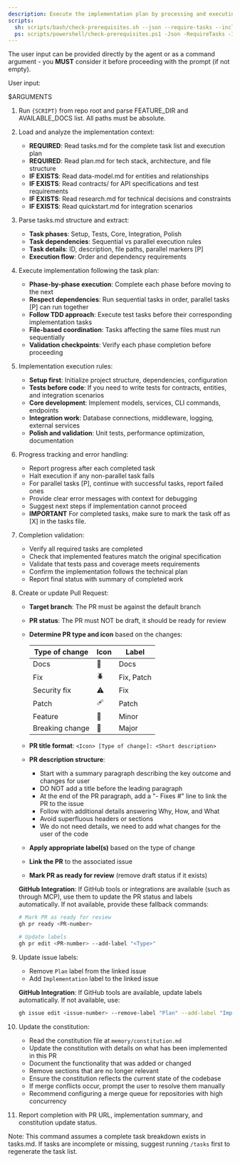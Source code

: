 ```yaml
---
description: Execute the implementation plan by processing and executing all tasks defined in tasks.md
scripts:
  sh: scripts/bash/check-prerequisites.sh --json --require-tasks --include-tasks
  ps: scripts/powershell/check-prerequisites.ps1 -Json -RequireTasks -IncludeTasks
---
```


The user input can be provided directly by the agent or as a command argument - you **MUST** consider it before proceeding with the prompt (if not empty).

User input:

$ARGUMENTS

1. Run `{SCRIPT}` from repo root and parse FEATURE_DIR and AVAILABLE_DOCS list. All paths must be absolute.

2. Load and analyze the implementation context:
   - **REQUIRED**: Read tasks.md for the complete task list and execution plan
   - **REQUIRED**: Read plan.md for tech stack, architecture, and file structure
   - **IF EXISTS**: Read data-model.md for entities and relationships
   - **IF EXISTS**: Read contracts/ for API specifications and test requirements
   - **IF EXISTS**: Read research.md for technical decisions and constraints
   - **IF EXISTS**: Read quickstart.md for integration scenarios

3. Parse tasks.md structure and extract:
   - **Task phases**: Setup, Tests, Core, Integration, Polish
   - **Task dependencies**: Sequential vs parallel execution rules
   - **Task details**: ID, description, file paths, parallel markers [P]
   - **Execution flow**: Order and dependency requirements

4. Execute implementation following the task plan:
   - **Phase-by-phase execution**: Complete each phase before moving to the next
   - **Respect dependencies**: Run sequential tasks in order, parallel tasks [P] can run together
   - **Follow TDD approach**: Execute test tasks before their corresponding implementation tasks
   - **File-based coordination**: Tasks affecting the same files must run sequentially
   - **Validation checkpoints**: Verify each phase completion before proceeding

5. Implementation execution rules:
   - **Setup first**: Initialize project structure, dependencies, configuration
   - **Tests before code**: If you need to write tests for contracts, entities, and integration scenarios
   - **Core development**: Implement models, services, CLI commands, endpoints
   - **Integration work**: Database connections, middleware, logging, external services
   - **Polish and validation**: Unit tests, performance optimization, documentation

6. Progress tracking and error handling:
   - Report progress after each completed task
   - Halt execution if any non-parallel task fails
   - For parallel tasks [P], continue with successful tasks, report failed ones
   - Provide clear error messages with context for debugging
   - Suggest next steps if implementation cannot proceed
   - **IMPORTANT** For completed tasks, make sure to mark the task off as [X] in the tasks file.

7. Completion validation:
   - Verify all required tasks are completed
   - Check that implemented features match the original specification
   - Validate that tests pass and coverage meets requirements
   - Confirm the implementation follows the technical plan
   - Report final status with summary of completed work

8. Create or update Pull Request:
   - **Target branch**: The PR must be against the default branch
   - **PR status**: The PR must NOT be draft, it should be ready for review
   - **Determine PR type and icon** based on the changes:

     | Type of change | Icon | Label |
     |-|-|-|
     | Docs | 📖 | Docs |
     | Fix | 🪲 | Fix, Patch |
     | Security fix | ⚠️ | Fix |
     | Patch | 🩹 | Patch |
     | Feature | 🚀 | Minor |
     | Breaking change | 🌟 | Major |

   - **PR title format**: `<Icon> [Type of change]: <Short description>`
   - **PR description structure**:
     * Start with a summary paragraph describing the key outcome and changes for user
     * DO NOT add a title before the leading paragraph
     * At the end of the PR paragraph, add a "- Fixes #<issue-number>" line to link the PR to the issue
     * Follow with additional details answering Why, How, and What
     * Avoid superfluous headers or sections
     * We do not need details, we need to add what changes for the user of the code
   - **Apply appropriate label(s)** based on the type of change
   - **Link the PR** to the associated issue
   - **Mark PR as ready for review** (remove draft status if it exists)

   **GitHub Integration**: If GitHub tools or integrations are available (such as through MCP), use them to update the PR status and labels automatically. If not available, provide these fallback commands:
   ```bash
   # Mark PR as ready for review
   gh pr ready <PR-number>

   # Update labels
   gh pr edit <PR-number> --add-label "<Type>"
   ```

9. Update issue labels:
   - Remove `Plan` label from the linked issue
   - Add `Implementation` label to the linked issue

   **GitHub Integration**: If GitHub tools are available, update labels automatically. If not available, use:
   ```bash
   gh issue edit <issue-number> --remove-label "Plan" --add-label "Implementation"
   ```

10. Update the constitution:
    - Read the constitution file at `memory/constitution.md`
    - Update the constitution with details on what has been implemented in this PR
    - Document the functionality that was added or changed
    - Remove sections that are no longer relevant
    - Ensure the constitution reflects the current state of the codebase
    - If merge conflicts occur, prompt the user to resolve them manually
    - Recommend configuring a merge queue for repositories with high concurrency

11. Report completion with PR URL, implementation summary, and constitution update status.

Note: This command assumes a complete task breakdown exists in tasks.md. If tasks are incomplete or missing, suggest running `/tasks` first to regenerate the task list.

